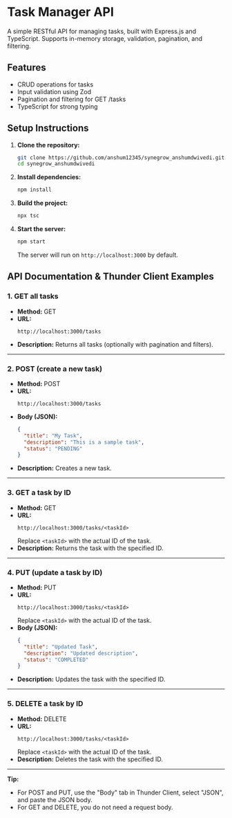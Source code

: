 # Task Manager API

A simple RESTful API for managing tasks, built with Express.js and TypeScript. Supports in-memory storage, validation, pagination, and filtering.

## Features
- CRUD operations for tasks
- Input validation using Zod
- Pagination and filtering for GET /tasks
- TypeScript for strong typing

## Setup Instructions

1. **Clone the repository:**
   ```sh
   git clone https://github.com/anshum12345/synegrow_anshumdwivedi.git
   cd synegrow_anshumdwivedi
   ```
2. **Install dependencies:**
   ```sh
   npm install
   ```
3. **Build the project:**
   ```sh
   npx tsc
   ```
4. **Start the server:**
   ```sh
   npm start
   ```
   The server will run on `http://localhost:3000` by default.

## API Documentation & Thunder Client Examples

### 1. GET all tasks
- **Method:** GET
- **URL:**
  ```
  http://localhost:3000/tasks
  ```
- **Description:** Returns all tasks (optionally with pagination and filters).

---

### 2. POST (create a new task)
- **Method:** POST
- **URL:**
  ```
  http://localhost:3000/tasks
  ```
- **Body (JSON):**
  ```json
  {
    "title": "My Task",
    "description": "This is a sample task",
    "status": "PENDING"
  }
  ```
- **Description:** Creates a new task.

---

### 3. GET a task by ID
- **Method:** GET
- **URL:**
  ```
  http://localhost:3000/tasks/<taskId>
  ```
  Replace `<taskId>` with the actual ID of the task.
- **Description:** Returns the task with the specified ID.

---

### 4. PUT (update a task by ID)
- **Method:** PUT
- **URL:**
  ```
  http://localhost:3000/tasks/<taskId>
  ```
  Replace `<taskId>` with the actual ID of the task.
- **Body (JSON):**
  ```json
  {
    "title": "Updated Task",
    "description": "Updated description",
    "status": "COMPLETED"
  }
  ```
- **Description:** Updates the task with the specified ID.

---

### 5. DELETE a task by ID
- **Method:** DELETE
- **URL:**
  ```
  http://localhost:3000/tasks/<taskId>
  ```
  Replace `<taskId>` with the actual ID of the task.
- **Description:** Deletes the task with the specified ID.

---

**Tip:**
- For POST and PUT, use the "Body" tab in Thunder Client, select "JSON", and paste the JSON body.
- For GET and DELETE, you do not need a request body.


